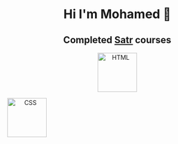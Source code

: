 

<!--
**hashi86/hashi86** is a ✨ _special_ ✨ repository because its `README.md` (this file) appears on your GitHub profile.

### Hi there 👋

Here are some ideas to get you started:

- 🔭 I’m currently working on ...
- 🌱 I’m currently learning ...
- 👯 I’m looking to collaborate on ...
- 🤔 I’m looking for help with ...
- 💬 Ask me about ...
- 📫 How to reach me: ...
- 😄 Pronouns: ...
- ⚡ Fun fact: ...
-->
 
 <h1 align="center">Hi I'm Mohamed 👋</h1>

<h2 align='center'>Completed <a href='https://Satr.codes'>Satr</a> courses</h2> 
  
  <div align='center'>
  <a target='_blank' href='https://satr.codes/courses/CATspNvVjT/view'><img align='center' alt='HTML' src='https://assets.safcsp.cloud/badges/badges-54.png' width='90' height='90'/></a> 
 
 <a target='_blank' href='https://satr.codes/courses/CATspNvVjT/view'><img align='left' alt='CSS' src='https://assets.safcsp.cloud/badges/badges-53.png' width='90' height='90' /></a> 
  </div>
